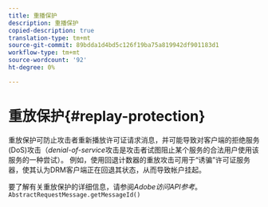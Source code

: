 ```yaml
---
title: 重播保护
description: 重播保护
copied-description: true
translation-type: tm+mt
source-git-commit: 89bdda1d4bd5c126f19ba75a819942df901183d1
workflow-type: tm+mt
source-wordcount: '92'
ht-degree: 0%

---
```



# 重放保护{#replay-protection}

重放保护可防止攻击者重新播放许可证请求消息，并可能导致对客户端的拒绝服务(DoS)攻击（*denial-of-service*&#x200B;攻击是攻击者试图阻止某个服务的合法用户使用该服务的一种尝试）。 例如，使用回退计数器的重放攻击可用于“诱骗”许可证服务器，使其认为DRM客户端正在回退其状态，从而导致帐户挂起。

要了解有关重放保护的详细信息，请参阅&#x200B;*Adobe访问API参考*。`AbstractRequestMessage.getMessageId()`
